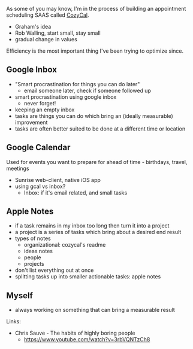 As some of you may know, I'm in the process of building an appointment scheduling SAAS called [CozyCal](https://cozycal.com).

- Graham's idea
- Rob Walling, start small, stay small
- gradual change in values

Efficiency is the most important thing I've been trying to optimize since.

## Google Inbox
- "Smart procrastination for things you can do later"
    - email someone later, check if someone followed up
- smart procrastination using google inbox
    - never forget!
- keeping an empty inbox
- tasks are things you can do which bring an (ideally measurable) improvement
- tasks are often better suited to be done at a different time or location

## Google Calendar
Used for events you want to prepare for ahead of time
    - birthdays, travel, meetings
- Sunrise web-client, native iOS app
- using gcal vs inbox?
    - Inbox: if it's email related, and small tasks

## Apple Notes
- if a task remains in my inbox too long then turn it into a project
- a project is a series of tasks which bring about a desired end result
- types of notes
    - organizational: cozycal's readme
    - ideas notes
    - people
    - projects
- don't list everything out at once
- splitting tasks up into smaller actionable tasks: apple notes
 
## Myself
- always working on something that can bring a measurable result







Links:
- Chris Sauve - The habits of highly boring people 
    - https://www.youtube.com/watch?v=3rbVQNTzCh8